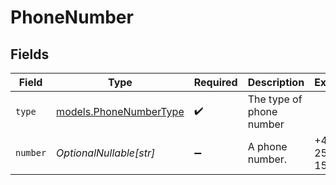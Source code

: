 # PhoneNumber


## Fields

| Field                                                  | Type                                                   | Required                                               | Description                                            | Example                                                |
| ------------------------------------------------------ | ------------------------------------------------------ | ------------------------------------------------------ | ------------------------------------------------------ | ------------------------------------------------------ |
| `type`                                                 | [models.PhoneNumberType](../models/phonenumbertype.md) | :heavy_check_mark:                                     | The type of phone number                               |                                                        |
| `number`                                               | *OptionalNullable[str]*                                | :heavy_minus_sign:                                     | A phone number.                                        | +44 25691 154789                                       |